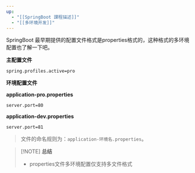 ```yaml
---
up:
  - "[[SpringBoot 課程描述]]"
  - "[[多环境开发]]"
---
```

SpringBoot 最早期提供的配置文件格式是properties格式的，这种格式的多环境配置也了解一下吧。

**主配置文件**

```properties
spring.profiles.active=pro
```

**环境配置文件**

**application-pro.properties**

```properties
server.port=80
```

**application-dev.properties**

```properties
server.port=81
```

> 文件的命名规则为：`application-环境名.properties`。

> [!NOTE] **总结**
> 
> - properties文件多环境配置仅支持多文件格式

